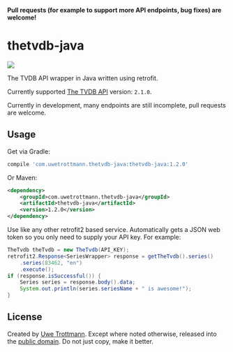 **Pull requests (for example to support more API endpoints, bug fixes) are welcome!**

# thetvdb-java

<a href="https://search.maven.org/#search%7Cga%7C1%7Cthetvdb-java"><img src="https://img.shields.io/maven-central/v/com.uwetrottmann.thetvdb-java/thetvdb-java.svg?style=flat-square"></a>

The TVDB API wrapper in Java written using retrofit.

Currently supported [The TVDB API](https://api.thetvdb.com/swagger) version: `2.1.0`.

Currently in development, many endpoints are still incomplete, pull requests are welcome.

## Usage
Get via Gradle:
```groovy
compile 'com.uwetrottmann.thetvdb-java:thetvdb-java:1.2.0'
```

Or Maven:
```xml
<dependency>
    <groupId>com.uwetrottmann.thetvdb-java</groupId>
    <artifactId>thetvdb-java</artifactId>
    <version>1.2.0</version>
</dependency>
```

Use like any other retrofit2 based service. Automatically gets a JSON web token so you only need to supply your API key.
For example:

```java
TheTvdb theTvdb = new TheTvdb(API_KEY);
retrofit2.Response<SeriesWrapper> response = getTheTvdb().series()
    .series(83462, "en")
    .execute();
if (response.isSuccessful()) {
    Series series = response.body().data;
    System.out.println(series.seriesName + " is awesome!");
}

```

## License

Created by [Uwe Trottmann](http://uwetrottmann.com).
Except where noted otherwise, released into the [public domain](UNLICENSE).
Do not just copy, make it better.
